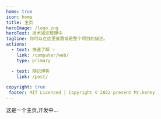 ```yaml
---
home: true
icon: home
title: 主页
heroImage: /logo.png
heroText: 技术知识整理中
tagline: 你可以在这里放置或是整个项目的描述。
actions:
  - text: 快速了解 💡
    link: /computer/web/
    type: primary

  - text: 随记博客
    link: /post/

copyright: true
 footer: MIT Licensed | Copyright © 2022-present Mr.keney
---
```


这是一个主页,开发中...


